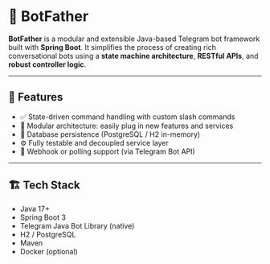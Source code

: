 # 🤖 BotFather

**BotFather** is a modular and extensible Java-based Telegram bot framework built with **Spring Boot**. It simplifies the process of creating rich conversational bots using a **state machine architecture**, **RESTful APIs**, and **robust controller logic**.

---

## 🚀 Features

- ✅ State-driven command handling with custom slash commands
- 🧩 Modular architecture: easily plug in new features and services
- 💾 Database persistence (PostgreSQL / H2 in-memory)
- ⚙️ Fully testable and decoupled service layer
- 📡 Webhook or polling support (via Telegram Bot API)

---

## 🏗️ Tech Stack

- Java 17+
- Spring Boot 3
- Telegram Java Bot Library (native)
- H2 / PostgreSQL
- Maven
- Docker (optional)
